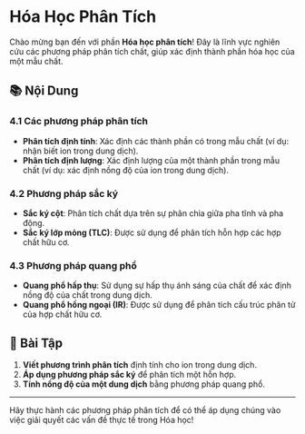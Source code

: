 # Hóa Học Phân Tích

Chào mừng bạn đến với phần **Hóa học phân tích**! Đây là lĩnh vực nghiên cứu các phương pháp phân tích chất, giúp xác định thành phần hóa học của một mẫu chất.

## 📚 Nội Dung

### 4.1 **Các phương pháp phân tích**
- **Phân tích định tính**: Xác định các thành phần có trong mẫu chất (ví dụ: nhận biết ion trong dung dịch).
- **Phân tích định lượng**: Xác định lượng của một thành phần trong mẫu chất (ví dụ: xác định nồng độ của ion trong dung dịch).

### 4.2 **Phương pháp sắc ký**
- **Sắc ký cột**: Phân tích chất dựa trên sự phân chia giữa pha tĩnh và pha động.
- **Sắc ký lớp mỏng (TLC)**: Được sử dụng để phân tích hỗn hợp các hợp chất hữu cơ.

### 4.3 **Phương pháp quang phổ**
- **Quang phổ hấp thụ**: Sử dụng sự hấp thụ ánh sáng của chất để xác định nồng độ của chất trong dung dịch.
- **Quang phổ hồng ngoại (IR)**: Được sử dụng để phân tích cấu trúc phân tử của hợp chất hữu cơ.

## 🧪 Bài Tập

1. **Viết phương trình phân tích** định tính cho ion trong dung dịch.
2. **Áp dụng phương pháp sắc ký** để phân tích một hỗn hợp.
3. **Tính nồng độ của một dung dịch** bằng phương pháp quang phổ.

---

Hãy thực hành các phương pháp phân tích để có thể áp dụng chúng vào việc giải quyết các vấn đề thực tế trong Hóa học!
